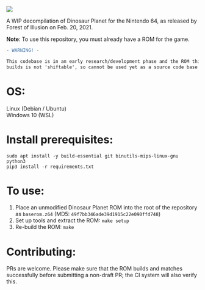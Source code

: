 <img src=https://media.discordapp.net/attachments/383113459581321217/817157532346351626/banner_out.png></img>


A WIP decompilation of Dinosaur Planet for the Nintendo 64, as released by Forest of Illusion on Feb. 20, 2021.

<b>Note</b>: To use this repository, you must already have a ROM for the game.

```diff
- WARNING! -

This codebase is in an early research/development phase and the ROM this repository
builds is not 'shiftable', so cannot be used yet as a source code base for general changes.
```

# OS: 
Linux (Debian / Ubuntu)</br>
Windows 10 (WSL)

# Install prerequisites:
`sudo apt install -y build-essential git binutils-mips-linux-gnu python3`</br>
`pip3 install -r requirements.txt`

# To use:
1. Place an unmodified Dinosaur Planet ROM into the root of the repository as `baserom.z64` (MD5: `49f7bb346ade39d1915c22e090ffd748`)
2. Set up tools and extract the ROM: `make setup`
3. Re-build the ROM: `make`

# Contributing:
PRs are welcome. Please make sure that the ROM builds and matches successfully before submitting a non-draft PR; the CI system will also verify this.
